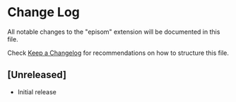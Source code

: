 # Change Log

All notable changes to the "episom" extension will be documented in this file.

Check [Keep a Changelog](http://keepachangelog.com/) for recommendations on how to structure this file.

## [Unreleased]

- Initial release
